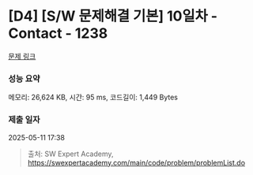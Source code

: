 # [D4] [S/W 문제해결 기본] 10일차 - Contact - 1238 

[문제 링크](https://swexpertacademy.com/main/code/problem/problemDetail.do?contestProbId=AV15B1cKAKwCFAYD) 

### 성능 요약

메모리: 26,624 KB, 시간: 95 ms, 코드길이: 1,449 Bytes

### 제출 일자

2025-05-11 17:38



> 출처: SW Expert Academy, https://swexpertacademy.com/main/code/problem/problemList.do